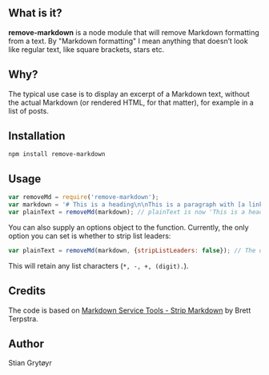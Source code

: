 ## What is it?
**remove-markdown** is a node module that will remove Markdown formatting from a text. By "Markdown formatting" I mean anything that doesn’t look like regular text, like square brackets, stars etc.

## Why?
The typical use case is to display an excerpt of a Markdown text, without the actual Markdown (or rendered HTML, for that matter), for example in a list of posts.

## Installation

```
npm install remove-markdown
```

## Usage
```js
var removeMd = require('remove-markdown');
var markdown = '# This is a heading\n\nThis is a paragraph with [a link](http://www.disney.com/) in it.';
var plainText = removeMd(markdown); // plainText is now 'This is a heading\n\nThis is a paragraph with a link in it.'
```

You can also supply an options object to the function. Currently, the only option you can set is whether to strip list leaders:

```js
var plainText = removeMd(markdown, {stripListLeaders: false}); // The default is true
```

This will retain any list characters (`*, -, +, (digit).`).

## Credits
The code is based on [Markdown Service Tools - Strip Markdown](http://brettterpstra.com/2013/10/18/a-markdown-service-to-strip-markdown/) by Brett Terpstra.

## Author
Stian Grytøyr
